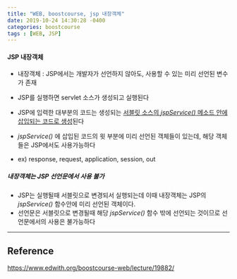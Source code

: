 ```yaml
---
title: "WEB, boostcourse, jsp 내장객체"
date: 2019-10-24 14:30:28 -0400
categories: boostcourse
tags : [WEB, JSP]
---
```

#### JSP 내장객체
- 내장객체 : JSP에서는 개발자가 선언하지 않아도, 사용할 수 있는 미리 선언된 변수가 존재

- JSP를 실행하면 servlet 소스가 생성되고 실행된다
- JSP에 입력한 대부분의 코드는 생성되는 <u>서블릿 소스의 _jspService()_ 메소드 안에 삽입되는 코드로 생성</u>된다
- _jspService()_ 에 삽입된 코드의 윗 부분에 미리 선언된 객체들이 있는데, 해당 객체들은 JSP에서도 사용가능하다
- ex) response, request, application, session, out

##### 내장객체는 JSP 선언문에서 사용 불가
- JSP는 실행될때 서블릿으로 변경되서 실행되는데 이때 내장객체는 JSP의 _jspService()_ 함수안에 미리 선언된 객체이다.
- 선언문은 서블릿으로 변경될때 해당 _jspService()_ 함수 밖에 선언되는 것이므로 선언문에서의 사용은 불가능하다

---
## Reference

<https://www.edwith.org/boostcourse-web/lecture/19882/>
